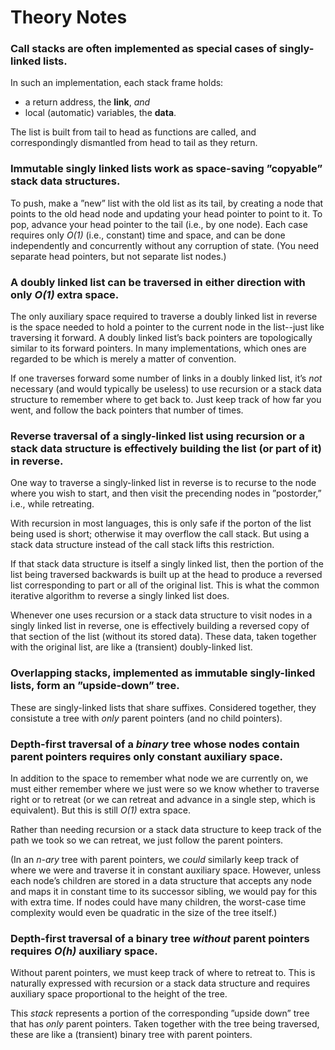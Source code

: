 # Theory Notes

### Call stacks are often implemented as special cases of singly-linked lists.

In such an implementation, each stack frame holds:

- a return address, the **link**, *and*
- local (automatic) variables, the **data**.

The list is built from tail to head as functions are called, and correspondingly dismantled from head to tail as they return.

### Immutable singly linked lists work as space-saving &rdquo;copyable&rdquo; stack data structures.

To push, make a &rdquo;new&rdquo; list with the old list as its tail, by creating a node that points to the old head node and updating your head pointer to point to it. To pop, advance your head pointer to the tail (i.e., by one node). Each case requires only *O(1)* (i.e., constant) time and space, and can be done independently and concurrently without any corruption of state. (You need separate head pointers, but not separate list nodes.)

### A doubly linked list can be traversed in either direction with only *O(1)* extra space.

The only auxiliary space required to traverse a doubly linked list in reverse is the space needed to hold a pointer to the current node in the list--just like traversing it forward. A doubly linked list&rsquo;s back pointers are topologically similar to its forward pointers. In many implementations, which ones are regarded to be which is merely a matter of convention.

If one traverses forward some number of links in a doubly linked list, it&rsquo;s *not* necessary (and would typically be useless) to use recursion or a stack data structure to remember where to get back to. Just keep track of how far you went, and follow the back pointers that number of times.

### Reverse traversal of a singly-linked list using recursion or a stack data structure is effectively building the list (or part of it) in reverse.

One way to traverse a singly-linked list in reverse is to recurse to the node where you wish to start, and then visit the precending nodes in &rdquo;postorder,&rdquo; i.e., while retreating.

With recursion in most languages, this is only safe if the porton of the list being used is short; otherwise it may overflow the call stack. But using a stack data structure instead of the call stack lifts this restriction.

If that stack data structure is itself a singly linked list, then the portion of the list being traversed backwards is built up at the head to produce a reversed list corresponding to part or all of the original list. This is what the common iterative algorithm to reverse a singly linked list does.

Whenever one uses recursion or a stack data structure to visit nodes in a singly linked list in reverse, one is effectively building a reversed copy of that section of the list (without its stored data). These data, taken together with the original list, are like a (transient) doubly-linked list.

### Overlapping stacks, implemented as immutable singly-linked lists, form an &rdquo;upside-down&rdquo; tree.

These are singly-linked lists that share suffixes. Considered together, they consistute a tree with *only* parent pointers (and no child pointers).

### Depth-first traversal of a *binary* tree whose nodes contain parent pointers requires only constant auxiliary space.

In addition to the space to remember what node we are currently on, we must either remember where we just were so we know whether to traverse right or to retreat (or we can retreat and advance in a single step, which is equivalent). But this is still *O(1)* extra space.

Rather than needing recursion or a stack data structure to keep track of the path we took so we can retreat, we just follow the parent pointers.

(In an *n-ary* tree with parent pointers, we *could* similarly keep track of where we were and traverse it in constant auxiliary space. However, unless each node&rsquo;s children are stored in a data structure that accepts any node and maps it in constant time to its successor sibling, we would pay for this with extra time. If nodes could have many children, the worst-case time complexity would even be quadratic in the size of the tree itself.)

### Depth-first traversal of a binary tree *without* parent pointers requires *O(h)* auxiliary space.

Without parent pointers, we must keep track of where to retreat to. This is naturally expressed with recursion or a stack data structure and requires auxiliary space proportional to the height of the tree.

This *stack* represents a portion of the corresponding &rdquo;upside down&rdquo; tree that has *only* parent pointers. Taken together with the tree being traversed, these are like a (transient) binary tree with parent pointers.
